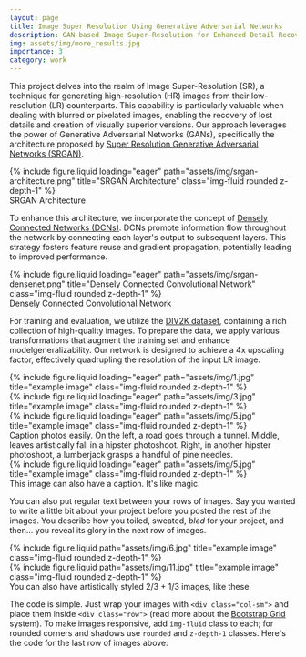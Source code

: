 ```yaml
---
layout: page
title: Image Super Resolution Using Generative Adversarial Networks
description: GAN-based Image Super-Resolution for Enhanced Detail Recovery.
img: assets/img/more_results.jpg
importance: 3
category: work
---
```


This project delves into the realm of Image Super-Resolution (SR), a technique for generating high-resolution (HR) images from their low-resolution (LR) counterparts. This capability is particularly valuable when dealing with blurred or pixelated images,  enabling the recovery of lost details and creation of visually superior versions.  Our approach leverages the power of Generative Adversarial Networks (GANs), specifically the architecture proposed by [Super Resolution Generative Adversarial Networks (SRGAN)](https://arxiv.org/pdf/1609.04802.pdf).

<div class="row">
    <div class="col-sm mt-3 mt-md-0">
        {% include figure.liquid loading="eager" path="assets/img/srgan-architecture.png" title="SRGAN Architecture" class="img-fluid rounded z-depth-1" %}
    </div>
</div>
<div class="caption">
    SRGAN Architecture
</div>

To enhance this architecture, we incorporate the concept of [Densely Connected Networks (DCNs)](https://arxiv.org/pdf/1608.06993.pdf). DCNs promote information flow throughout the network by connecting each layer's output to subsequent layers. This strategy fosters feature reuse and gradient propagation, potentially leading to improved performance.

<div class="row">
    <div class="col-sm mt-3 mt-md-0">
        {% include figure.liquid loading="eager" path="assets/img/srgan-densenet.png" title="Densely Connected Convolutional Network" class="img-fluid rounded z-depth-1" %}
    </div>
</div>
<div class="caption">
    Densely Connected Convolutional Network
</div>

For training and evaluation, we utilize the [DIV2K dataset](https://data.vision.ee.ethz.ch/cvl/DIV2K/), containing a rich collection of high-quality images. To prepare the data, we apply various transformations that augment the training set and enhance modelgeneralizability. Our network is designed to achieve a 4x upscaling factor, effectively quadrupling the resolution of the input LR image.

<div class="row">
    <div class="col-sm mt-3 mt-md-0">
        {% include figure.liquid loading="eager" path="assets/img/1.jpg" title="example image" class="img-fluid rounded z-depth-1" %}
    </div>
    <div class="col-sm mt-3 mt-md-0">
        {% include figure.liquid loading="eager" path="assets/img/3.jpg" title="example image" class="img-fluid rounded z-depth-1" %}
    </div>
    <div class="col-sm mt-3 mt-md-0">
        {% include figure.liquid loading="eager" path="assets/img/5.jpg" title="example image" class="img-fluid rounded z-depth-1" %}
    </div>
</div>
<div class="caption">
    Caption photos easily. On the left, a road goes through a tunnel. Middle, leaves artistically fall in a hipster photoshoot. Right, in another hipster photoshoot, a lumberjack grasps a handful of pine needles.
</div>
<div class="row">
    <div class="col-sm mt-3 mt-md-0">
        {% include figure.liquid loading="eager" path="assets/img/5.jpg" title="example image" class="img-fluid rounded z-depth-1" %}
    </div>
</div>
<div class="caption">
    This image can also have a caption. It's like magic.
</div>

You can also put regular text between your rows of images.
Say you wanted to write a little bit about your project before you posted the rest of the images.
You describe how you toiled, sweated, _bled_ for your project, and then... you reveal its glory in the next row of images.

<div class="row justify-content-sm-center">
    <div class="col-sm-8 mt-3 mt-md-0">
        {% include figure.liquid path="assets/img/6.jpg" title="example image" class="img-fluid rounded z-depth-1" %}
    </div>
    <div class="col-sm-4 mt-3 mt-md-0">
        {% include figure.liquid path="assets/img/11.jpg" title="example image" class="img-fluid rounded z-depth-1" %}
    </div>
</div>
<div class="caption">
    You can also have artistically styled 2/3 + 1/3 images, like these.
</div>

The code is simple.
Just wrap your images with `<div class="col-sm">` and place them inside `<div class="row">` (read more about the <a href="https://getbootstrap.com/docs/4.4/layout/grid/">Bootstrap Grid</a> system).
To make images responsive, add `img-fluid` class to each; for rounded corners and shadows use `rounded` and `z-depth-1` classes.
Here's the code for the last row of images above:
